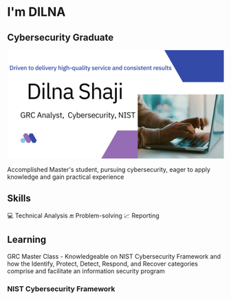 # I'm DILNA
## Cybersecurity Graduate
![I am a Cybersecurity Graduate](https://github.com/DilnaShaji/DilnaShaji/blob/main/Dilna%20Shaji.jpg)

Accomplished Master's student, pursuing cybersecurity, eager to apply knowledge and gain practical experience

## Skills

💻 Technical Analysis
🔚 Problem-solving
📈 Reporting

## Learning
GRC Master Class - Knowledgeable on NIST Cybersecurity Framework and how the Identify, Protect, Detect, Respond, and Recover categories comprise and facilitate an information security program
### NIST Cybersecurity Framework





